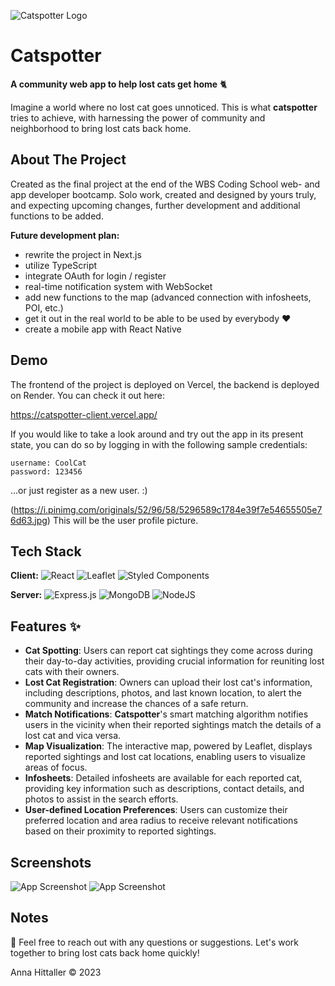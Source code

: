 
![Catspotter Logo](https://res.cloudinary.com/dgum1eu6e/image/upload/v1688899573/catspotter-assets/catspotter_logo_dark_mur6nz.png)


# Catspotter 
**A community web app to help lost cats get home** 🐈

Imagine a world where no lost cat goes unnoticed. This is what **catspotter** tries to achieve, with harnessing the power of community and neighborhood to bring lost cats back home.


## About The Project
Created as the final project at the end of the WBS Coding School web- and app developer bootcamp. Solo work, created and designed by yours truly, and expecting upcoming changes, further development and additional functions to be added.

**Future development plan:**
 - rewrite the project in Next.js
 - utilize TypeScript 
 - integrate OAuth for login / register
 - real-time notification system with WebSocket
 - add new functions to the map (advanced connection with infosheets, POI, etc.)
 - get it out in the real world to be able to be used by everybody ❤️
 - create a mobile app with React Native


## Demo

The frontend of the project is deployed on Vercel, the backend is deployed on Render.
You can check it out here: 

https://catspotter-client.vercel.app/

If you would like to take a look around and try out the app in its present state, you can do so by logging in with the following sample credentials:

````
username: CoolCat
password: 123456
````

...or just register as a new user. :) 

(https://i.pinimg.com/originals/52/96/58/5296589c1784e39f7e54655505e76d63.jpg) This will be the user profile picture.


## Tech Stack

**Client:** 
![React](https://img.shields.io/badge/react-%2320232a.svg?style=for-the-badge&logo=react&logoColor=%2361DAFB) 
![Leaflet](https://img.shields.io/badge/Leaflet-white?style=for-the-badge&color=B3DF5F&logoColor=white&logo=leaflet) 
![Styled Components](https://img.shields.io/badge/styled--components-DB7093?style=for-the-badge&logo=styled-components&logoColor=white)

**Server:** 
![Express.js](https://img.shields.io/badge/express.js-%23404d59.svg?style=for-the-badge&logo=express&logoColor=%2361DAFB)
![MongoDB](https://img.shields.io/badge/MongoDB-%234ea94b.svg?style=for-the-badge&logo=mongodb&logoColor=white)
![NodeJS](https://img.shields.io/badge/node.js-6DA55F?style=for-the-badge&logo=node.js&logoColor=white)

## Features ✨

- **Cat Spotting**: Users can report cat sightings they come across during their day-to-day activities, providing crucial information for reuniting lost cats with their owners.
- **Lost Cat Registration**: Owners can upload their lost cat's information, including descriptions, photos, and last known location, to alert the community and increase the chances of a safe return.
- **Match Notifications**: **Catspotter**'s smart matching algorithm notifies users in the vicinity when their reported sightings match the details of a lost cat and vica versa.
- **Map Visualization**: The interactive map, powered by Leaflet, displays reported sightings and lost cat locations, enabling users to visualize areas of focus.
- **Infosheets**: Detailed infosheets are available for each reported cat, providing key information such as descriptions, contact details, and photos to assist in the search efforts.
- **User-defined Location Preferences**: Users can customize their preferred location and area radius to receive relevant notifications based on their proximity to reported sightings.

## Screenshots

<img src="https://res.cloudinary.com/dgum1eu6e/image/upload/v1690365456/map_e8rome.png" alt="App Screenshot" style="max-width: 350px;" />
<img src="https://res.cloudinary.com/dgum1eu6e/image/upload/v1690365781/infosheet2_dxyckf.jpg" alt="App Screenshot" style="max-width: 350px;" />



## Notes

👋 Feel free to reach out with any questions or suggestions. Let's work together to bring lost cats back home quickly!

Anna Hittaller © 2023



